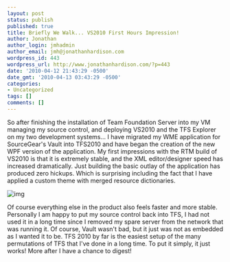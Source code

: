 ```yaml
---
layout: post
status: publish
published: true
title: Briefly We Walk... VS2010 First Hours Impression!
author: Jonathan
author_login: jmhadmin
author_email: jmh@jonathanhardison.com
wordpress_id: 443
wordpress_url: http://www.jonathanhardison.com/?p=443
date: '2010-04-12 21:43:29 -0500'
date_gmt: '2010-04-13 03:43:29 -0500'
categories:
- Uncategorized
tags: []
comments: []
---
```

So after finishing the installation of Team Foundation Server into my VM managing my source control, and deploying VS2010 and the TFS Explorer on my two development systems... I have migrated my WME application for SourceGear's Vault into TFS2010 and have began the creation of the new WPF version of the application.
My first impressions with the RTM build of VS2010 is that it is extremely stable, and the XML editor/designer speed has increased dramatically. Just building the basic outlay of the application has produced zero hickups. Which is surprising including the fact that I have applied a custom theme with merged resource dictionaries.

![img]({{site.base}}/imagecontent/2010/04/Capture1.png)

Of course everything else in the product also feels faster and more stable. Personally I am happy to put my source control back into TFS, I had not used it in a long time since I removed my spare server from the network that was running it. Of course, Vault wasn't bad, but it just was not as embedded as I wanted it to be. TFS 2010 by far is the easiest setup of the many permutations of TFS that I've done in a long time. To put it simply, it just works!
More after I have a chance to digest!
